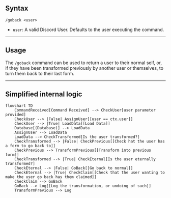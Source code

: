 ## Syntax
`/goback <user>`

- `user`: A valid Discord User. Defaults to the user executing the command.

---

## Usage
The `/goback` command can be used to return a user to their normal self, or, if
they have been transformed previously by another user or themselves, to turn them
back to their last form.

---

## Simplified internal logic
```mermaid
flowchart TD
    CommandReceived[Command Received] --> CheckUser[user parameter provided]
    CheckUser --> |False| AssignUser[[user == ctx.user]]
    CheckUser --> |True| LoadData[[Load Data]]
    Database[(Database)] --> LoadData
    AssignUser --> LoadData
    LoadData --> CheckTransformed[Is the user transformed?]
    CheckTransformed --> |False| CheckPrevious[[Check hat the user has a form to go back to]]
    CheckPrevious --> TransformPrevious[[Transform into previous form]]
    CheckTransformed --> |True| CheckEternal[Is the user eternally transformed?]
    CheckEternal --> |False| GoBack[[Go back to normal]]
    CheckEternal --> |True| CheckClaim[[Check that the user wanting to make the user go back has them claimed]]
    CheckClaim --> GoBack
    GoBack --> Log[[Log the transformation, or undoing of such]]
    TransformPrevious --> Log
```